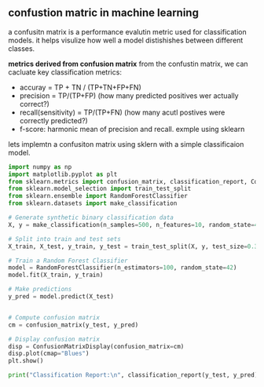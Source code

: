## confustion matric in machine learning 
a confusitn matrix is a performance evalutin metric used for classification models. it helps visulize how well a model distishishes between different classes. 

**metrics derived from confusion matrix**
from the confustin matrix, we can cacluate key classification metrics: 
- accuray = TP + TN / (TP+TN+FP+FN)
- precision = TP/(TP+FP) (how many predicted positives wer actually correct?)
- recall(sensitivity) = TP/(TP+FN) (how many acutl postives were correctly predicted?)
- f-score: harmonic mean of precision and recall. 
exmple using sklearn 

lets implemtn a confusiton matrix using sklern with a simple classificaion model.

```py
import numpy as np
import matplotlib.pyplot as plt
from sklearn.metrics import confusion_matrix, classification_report, ConfusionMatrixDisplay
from sklearn.model_selection import train_test_split
from sklearn.ensemble import RandomForestClassifier
from sklearn.datasets import make_classification

# Generate synthetic binary classification data
X, y = make_classification(n_samples=500, n_features=10, random_state=42)

# Split into train and test sets
X_train, X_test, y_train, y_test = train_test_split(X, y, test_size=0.3, random_state=42)

# Train a Random Forest Classifier
model = RandomForestClassifier(n_estimators=100, random_state=42)
model.fit(X_train, y_train)

# Make predictions
y_pred = model.predict(X_test)


# Compute confusion matrix
cm = confusion_matrix(y_test, y_pred)

# Display confusion matrix
disp = ConfusionMatrixDisplay(confusion_matrix=cm)
disp.plot(cmap="Blues")
plt.show()

print("Classification Report:\n", classification_report(y_test, y_pred))

```
